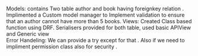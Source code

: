 Models:
    contains Two table author and book having foreignkey relation .
    Implimented a Custom model manager to Implement validation to ensure that an author cannot have more than 5 books.
Views:
    Created Class based function using DRF. Serialisers provided for both table, used basic APIView and Generic view    
Error Handeling:
    We can provide a try except for that . Also if we need to impliment permission class also for security .    